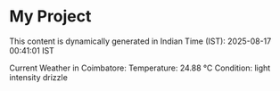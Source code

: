 # My Project

This content is dynamically generated in Indian Time (IST): 2025-08-17 00:41:01 IST


Current Weather in Coimbatore:
Temperature: 24.88 °C
Condition: light intensity drizzle
